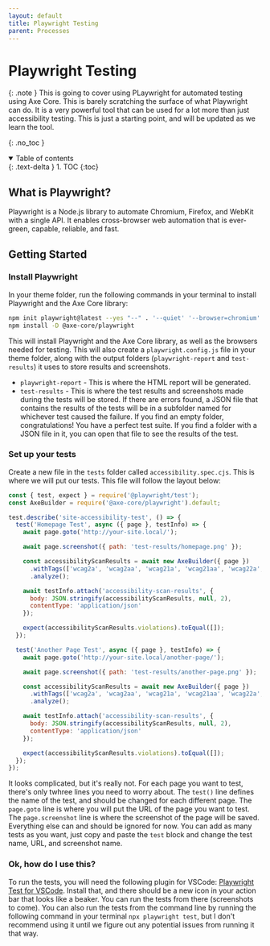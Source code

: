 ```yaml
---
layout: default
title: Playwright Testing
parent: Processes
---
```


# Playwright Testing

{: .note }
This is going to cover using PLaywright for automated testing using Axe Core.  This is barely scratching the surface of what Playwright can do.  It is a very powerful tool that can be used for a lot more than just accessibility testing.  This is just a starting point, and will be updated as we learn the tool.

{: .no_toc }

<details open markdown="block">
  <summary>
    Table of contents
  </summary>
  {: .text-delta }
1. TOC
{:toc}
</details>

## What is Playwright?

Playwright is a Node.js library to automate Chromium, Firefox, and WebKit with a single API. It enables cross-browser web automation that is ever-green, capable, reliable, and fast.

## Getting Started

### Install Playwright

In your theme folder, run the following commands in your terminal to install Playwright and the Axe Core library:

```bash
npm init playwright@latest --yes "--" . '--quiet' '--browser=chromium' '--browser=firefox' '--browser=webkit' '--lang=js'
npm install -D @axe-core/playwright
```

This will install Playwright and the Axe Core library, as well as the browsers needed for testing.  This will also create a `playwright.config.js` file in your theme folder, along with the output folders (`playwright-report` and `test-results`) it uses to store results and screenshots.

- `playwright-report` - This is where the HTML report will be generated.
- `test-results` - This is where the test results and screenshots made during the tests will be stored.  If there are errors found, a JSON file that contains the results of the tests will be in a subfolder named for whichever test caused the failure.  If you find an empty folder, congratulations!  You have a perfect test suite.  If you find a folder with a JSON file in it, you can open that file to see the results of the test.

### Set up your tests

Create a new file in the `tests` folder called `accessibility.spec.cjs`.  This is where we will put our tests.  This file will follow the layout below:

```javascript
const { test, expect } = require('@playwright/test');
const AxeBuilder = require('@axe-core/playwright').default;

test.describe('site-accessibility-test', () => {
  test('Homepage Test', async ({ page }, testInfo) => {
    await page.goto('http://your-site.local/');

    await page.screenshot({ path: 'test-results/homepage.png' });

    const accessibilityScanResults = await new AxeBuilder({ page })
      .withTags(['wcag2a', 'wcag2aa', 'wcag21a', 'wcag21aa', 'wcag22a', 'wcag22aa'])
      .analyze();

    await testInfo.attach('accessibility-scan-results', {
      body: JSON.stringify(accessibilityScanResults, null, 2),
      contentType: 'application/json'
    });

    expect(accessibilityScanResults.violations).toEqual([]);
  });

  test('Another Page Test', async ({ page }, testInfo) => {
    await page.goto('http://your-site.local/another-page/');

    await page.screenshot({ path: 'test-results/another-page.png' });

    const accessibilityScanResults = await new AxeBuilder({ page })
      .withTags(['wcag2a', 'wcag2aa', 'wcag21a', 'wcag21aa', 'wcag22a', 'wcag22aa'])
      .analyze();

    await testInfo.attach('accessibility-scan-results', {
      body: JSON.stringify(accessibilityScanResults, null, 2),
      contentType: 'application/json'
    });

    expect(accessibilityScanResults.violations).toEqual([]);
  });
});
```

It looks complicated, but it's really not.  For each page you want to test, there's only twhree lines you need to worry about.  The `test()` line defines the name of the test, and should be changed for each different page.  The `page.goto` line is where you will put the URL of the page you want to test.  The `page.screenshot` line is where the screenshot of the page will be saved.  Everything else can and should be ignored for now.  You can add as many tests as you want, just copy and paste the `test` block and change the test name, URL, and screenshot name.

### Ok, how do I use this?

To run the tests, you will need the following plugin for VSCode: [Playwright Test for VSCode](https://marketplace.visualstudio.com/items/?itemName=ms-playwright.playwright).  Install that, and there should be a new icon in your action bar that looks like a beaker.  You can run the tests from there (screenshots to come).  You can also run the tests from the command line by running the following command in your terminal `npx playwright test`, but I don't recommend using it until we figure out any potential issues from running it that way.
